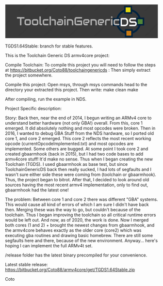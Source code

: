 ![ToolchainGenericDS](img/TGDS-Logo.png)

TGDS1.64Stable: branch for stable features.

This is the Toolchain Generic DS armv4core project:

Compile Toolchain: To compile this project you will need to follow the steps at https://bitbucket.org/Coto88/toolchaingenericds : Then simply extract the project somewhere.

Compile this project: Open msys, through msys commands head to the directory your extracted this project. Then write: make clean make

After compiling, run the example in NDS.

Project Specific description:

Story:
Back then, near the end of 2014, I begun writing an ARMv4 core to understand better hardware (not only GBA!) overall. From this, core 1 emerged. It did absolutely nothing and most opcodes were broken.
Then in 2016, I wanted to debug GBA Stuff from the NDS hardware, so I ported old core 1, and core 2 emerged. This core 2 reflects the most recent working opcode (currentOpcodeImplemented.txt) and most opcodes are implemented. Some others are bugged.
At some point I took core 2 and created gbaarmhook (back in 2015), but I had two code bases to add armv4core stuff! It'd make no sense. Thus when I began creating the new Toolchain (TGDS).
I used gbaarmhook as base test, but since ToolchainGenericDS back then really sucked, I had lots of segfaults and I wasn't sure either side these were coming from (toolchain or gbaarmhook). 
Thus, the project began to bitrot. After that, I decided to look around old sources having the most recent armv4 implementation, only to find out, gbaarmhook had the latest one! 

The problem: Between core 1 and core 2 there was different "GBA" systems. This would cause all kind of errors of which I am sure I didn't have back then.
Merging these was the way to go, but couldn't because of the toolchain. Thus I began improving the toolchain so all critical runtime errors would be left out. And now, as of 2020, the work is done.
Now I merged both cores (1 and 2) + brought the newest changes from gbaarmhook, and the armv4core behaves exactly as the older core (core2) which was executing gba routines and drawing basic homebrew.
There are still some segfaults here and there, because of the new environment. Anyway... here's hoping I can implement the full ARMv4t set.

/release folder has the latest binary precompiled for your convenience.

Latest stable release:
https://bitbucket.org/Coto88/armv4core/get/TGDS1.64Stable.zip

Coto


